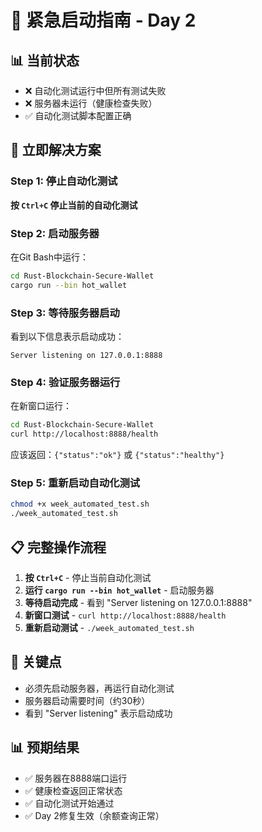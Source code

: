# 🚨 紧急启动指南 - Day 2

## 📊 当前状态
- ❌ 自动化测试运行中但所有测试失败
- ❌ 服务器未运行（健康检查失败）
- ✅ 自动化测试脚本配置正确

## 🚀 立即解决方案

### Step 1: 停止自动化测试
**按 `Ctrl+C` 停止当前的自动化测试**

### Step 2: 启动服务器
在Git Bash中运行：
```bash
cd Rust-Blockchain-Secure-Wallet
cargo run --bin hot_wallet
```

### Step 3: 等待服务器启动
看到以下信息表示启动成功：
```
Server listening on 127.0.0.1:8888
```

### Step 4: 验证服务器运行
在新窗口运行：
```bash
cd Rust-Blockchain-Secure-Wallet
curl http://localhost:8888/health
```

应该返回：`{"status":"ok"}` 或 `{"status":"healthy"}`

### Step 5: 重新启动自动化测试
```bash
chmod +x week_automated_test.sh
./week_automated_test.sh
```

## 📋 完整操作流程

1. **按 `Ctrl+C`** - 停止当前自动化测试
2. **运行 `cargo run --bin hot_wallet`** - 启动服务器
3. **等待启动完成** - 看到 "Server listening on 127.0.0.1:8888"
4. **新窗口测试** - `curl http://localhost:8888/health`
5. **重新启动测试** - `./week_automated_test.sh`

## 🎯 关键点
- 必须先启动服务器，再运行自动化测试
- 服务器启动需要时间（约30秒）
- 看到 "Server listening" 表示启动成功

## 📊 预期结果
- ✅ 服务器在8888端口运行
- ✅ 健康检查返回正常状态
- ✅ 自动化测试开始通过
- ✅ Day 2修复生效（余额查询正常）
